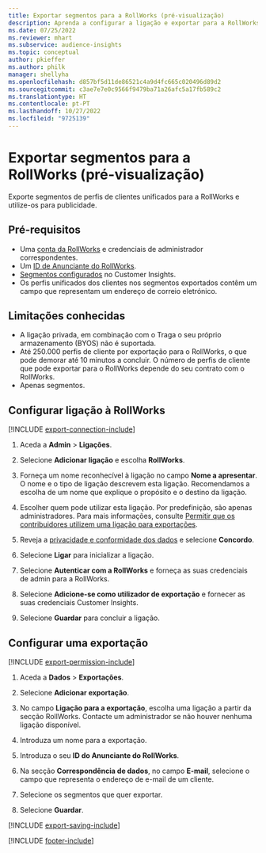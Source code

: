 ```yaml
---
title: Exportar segmentos para a RollWorks (pré-visualização)
description: Aprenda a configurar a ligação e exportar para a RollWorks.
ms.date: 07/25/2022
ms.reviewer: mhart
ms.subservice: audience-insights
ms.topic: conceptual
author: pkieffer
ms.author: philk
manager: shellyha
ms.openlocfilehash: d857bf5d11de86521c4a9d4fc665c020496d89d2
ms.sourcegitcommit: c3ae7e7e0c9566f9479ba71a26afc5a17fb589c2
ms.translationtype: HT
ms.contentlocale: pt-PT
ms.lasthandoff: 10/27/2022
ms.locfileid: "9725139"
---
```

# <a name="export-segments-to-rollworks-preview"></a>Exportar segmentos para a RollWorks (pré-visualização)

Exporte segmentos de perfis de clientes unificados para a RollWorks e utilize-os para publicidade.

## <a name="prerequisites"></a>Pré-requisitos

- Uma [conta da RollWorks](https://www.rollworks.com/) e credenciais de administrador correspondentes.
- Um [ID de Anunciante do RollWorks](https://help.adroll.com/hc/articles/212011838-Advertiser-Profiles).
- [Segmentos configurados](segments.md) no Customer Insights.
- Os perfis unificados dos clientes nos segmentos exportados contêm um campo que representam um endereço de correio eletrónico.

## <a name="known-limitations"></a>Limitações conhecidas

- A ligação privada, em combinação com o Traga o seu próprio armazenamento (BYOS) não é suportada.
- Até 250.000 perfis de cliente por exportação para o RollWorks, o que pode demorar até 10 minutos a concluir. O número de perfis de cliente que pode exportar para o RollWorks depende do seu contrato com o RollWorks.
- Apenas segmentos.

## <a name="set-up-connection-to-rollworks"></a>Configurar ligação à RollWorks

[!INCLUDE [export-connection-include](includes/export-connection-admn.md)]

1. Aceda a **Admin** > **Ligações**.

1. Selecione **Adicionar ligação** e escolha **RollWorks**.

1. Forneça um nome reconhecível à ligação no campo **Nome a apresentar**. O nome e o tipo de ligação descrevem esta ligação. Recomendamos a escolha de um nome que explique o propósito e o destino da ligação.

1. Escolher quem pode utilizar esta ligação.  Por predefinição, são apenas administradores. Para mais informações, consulte [Permitir que os contribuidores utilizem uma ligação para exportações](connections.md#allow-contributors-to-use-a-connection-for-exports).

1. Reveja a [privacidade e conformidade dos dados](connections.md#data-privacy-and-compliance) e selecione **Concordo**.

1. Selecione **Ligar** para inicializar a ligação.

1. Selecione **Autenticar com a RollWorks** e forneça as suas credenciais de admin para a RollWorks.

1. Selecione **Adicione-se como utilizador de exportação** e fornecer as suas credenciais Customer Insights.

1. Selecione **Guardar** para concluir a ligação.

## <a name="configure-an-export"></a>Configurar uma exportação

[!INCLUDE [export-permission-include](includes/export-permission.md)]

1. Aceda a **Dados** > **Exportações**.

1. Selecione **Adicionar exportação**.

1. No campo **Ligação para a exportação**, escolha uma ligação a partir da secção RollWorks. Contacte um administrador se não houver nenhuma ligação disponível.

1. Introduza um nome para a exportação.

1. Introduza o seu **ID do Anunciante do RollWorks**.

1. Na secção **Correspondência de dados**, no campo **E-mail**, selecione o campo que representa o endereço de e-mail de um cliente.

1. Selecione os segmentos que quer exportar.

1. Selecione **Guardar**.

[!INCLUDE [export-saving-include](includes/export-saving.md)]

[!INCLUDE [footer-include](includes/footer-banner.md)]
